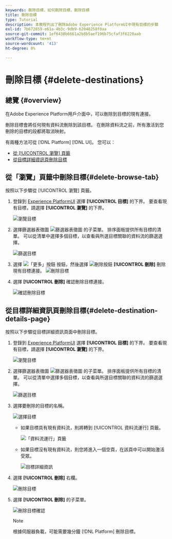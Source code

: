 ```yaml
---
keywords: 刪除目標，如何刪除目標，刪除目標
title: 刪除目標
type: Tutorial
description: 本教程列出了刪除Adobe Experience PlatformUI中現有目標的步驟
exl-id: 7b672859-e61a-4b3c-9db9-62048258f0aa
source-git-commit: 1ef6430b6661a2b8b5aef196b75cfaf3f6220aab
workflow-type: tm+mt
source-wordcount: '413'
ht-degree: 0%

---
```


# 刪除目標 {#delete-destinations}

## 總覽 {#overview}

在Adobe Experience Platform用戶介面中，可以刪除到目標的現有連接。

刪除目標會將任何現有資料流刪除到該目標。 在刪除資料流之前，所有激活到您刪除的目標的段都將取消映射。

有兩種方法可從 [!DNL Platform] [!DNL UI]。 您可以：

* [從 [!UICONTROL 瀏覽] 頁籤](#delete-browse-tab)
* [從目標詳細資訊頁刪除目標](#delete-destination-details-page)

## 從「瀏覽」頁籤中刪除目標{#delete-browse-tab}

按照以下步驟從 [!UICONTROL 瀏覽] 頁籤。

1. 登錄到 [Experience PlatformUI](https://platform.adobe.com/) 選擇 **[!UICONTROL 目標]** 的下界。 要查看現有目標，請選擇 **[!UICONTROL 瀏覽]** 的下界。

   ![瀏覽目標](../assets/ui/delete-destinations/browse-destinations.png)

2. 選擇篩選器表徵圖 ![篩選器表徵圖](../assets/ui/delete-destinations/filter.png) 的子菜單。 排序面板提供所有目標的清單。 可以從清單中選擇多個目標，以查看與所選目標關聯的資料流的篩選選擇。

   ![篩選目標](../assets/ui/delete-destinations/filter-destinations.png)

3. 選擇 ![「更多」按鈕](../assets/ui/delete-destinations/more-icon.png) 按鈕，然後選擇 ![刪除按鈕](../assets/ui/delete-destinations/delete-icon.png) **[!UICONTROL 刪除]** 刪除現有目標連接。
   ![刪除目標](../assets/ui/delete-destinations/delete-destinations.png)

4. 選擇 **[!UICONTROL 刪除]** 確認刪除目標連接。

   ![確認刪除目標](../assets/ui/delete-destinations/delete-destinations-confirm.png)

## 從目標詳細資訊頁刪除目標{#delete-destination-details-page}

按照以下步驟從目標詳細資訊頁面中刪除目標。

1. 登錄到 [Experience PlatformUI](https://platform.adobe.com/) 選擇 **[!UICONTROL 目標]** 的下界。 要查看現有目標，請選擇 **[!UICONTROL 瀏覽]** 的下界。

   ![瀏覽目標](../assets/ui/delete-destinations/browse-destinations.png)

2. 選擇篩選器表徵圖 ![篩選器表徵圖](../assets/ui/delete-destinations/filter.png) 的子菜單。 排序面板提供所有目標的清單。 可以從清單中選擇多個目標，以查看與所選目標關聯的資料流的篩選選擇。

   ![篩選目標](../assets/ui/delete-destinations/filter-destinations.png)

3. 選擇要刪除的目標的名稱。

   ![選擇目標](../assets/ui/delete-destinations/delete-destination-select.png)

   * 如果目標具有現有資料流，則將轉到 [!UICONTROL 資料流運行] 頁籤。

      ![「資料流運行」頁籤](../assets/ui/delete-destinations/destination-details-dataflows.png)

   * 如果目標沒有現有資料流，則您將進入一個空頁，在該頁中可以開始激活受眾。

      ![目標詳細資訊](../assets/ui/delete-destinations/destination-details-empty.png)

4. 選擇 **[!UICONTROL 刪除]** 右欄。

   ![刪除目標](../assets/ui/delete-destinations/delete-destinations-button.png)

5. 選擇 **[!UICONTROL 刪除]** 的子菜單。

   ![刪除目標確認](..//assets/ui/delete-destinations/delete-destinations-delete.png)

   >[!NOTE]
   >
   >根據伺服器負載，可能需要幾分鐘 [!DNL Platform] 刪除目標。
